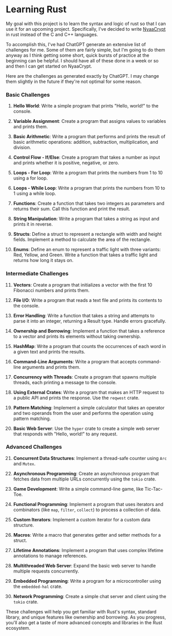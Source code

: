 # Learning Rust

My goal with this project is to learn the syntax and logic of rust so that I can use it for an upcoming project. Specifically, I've decided to write [NyaaCrypt](https://github.com/Crypto-Neko/nyaacrypt) in rust instead of the C and C++ languages.

To accomplish this, I've had ChatGPT generate an extensive list of challenges for me. Some of them are fairly simple, but I'm going to do them anyway as I think getting some short, quick bursts of practice at the beginning can be helpful.
I should have all of these done in a week or so and then I can get started on NyaaCrypt.

Here are the challenges as generated exactly by ChatGPT. I may change them slightly in the future if they're not optimal for some reason.

### Basic Challenges

1. **Hello World**:
   Write a simple program that prints "Hello, world!" to the console.

2. **Variable Assignment**:
   Create a program that assigns values to variables and prints them.

3. **Basic Arithmetic**:
   Write a program that performs and prints the result of basic arithmetic operations: addition, subtraction, multiplication, and division.

4. **Control Flow - If/Else**:
   Create a program that takes a number as input and prints whether it is positive, negative, or zero.

5. **Loops - For Loop**:
   Write a program that prints the numbers from 1 to 10 using a for loop.

6. **Loops - While Loop**:
   Write a program that prints the numbers from 10 to 1 using a while loop.

7. **Functions**:
   Create a function that takes two integers as parameters and returns their sum. Call this function and print the result.

8. **String Manipulation**:
   Write a program that takes a string as input and prints it in reverse.

9. **Structs**:
   Define a struct to represent a rectangle with width and height fields. Implement a method to calculate the area of the rectangle.

10. **Enums**:
   Define an enum to represent a traffic light with three variants: Red, Yellow, and Green. Write a function that takes a traffic light and returns how long it stays on.

### Intermediate Challenges

11. **Vectors**:
    Create a program that initializes a vector with the first 10 Fibonacci numbers and prints them.

12. **File I/O**:
    Write a program that reads a text file and prints its contents to the console.

13. **Error Handling**:
    Write a function that takes a string and attempts to parse it into an integer, returning a Result type. Handle errors gracefully.

14. **Ownership and Borrowing**:
    Implement a function that takes a reference to a vector and prints its elements without taking ownership.

15. **HashMap**:
    Write a program that counts the occurrences of each word in a given text and prints the results.

16. **Command-Line Arguments**:
    Write a program that accepts command-line arguments and prints them.

17. **Concurrency with Threads**:
    Create a program that spawns multiple threads, each printing a message to the console.

18. **Using External Crates**:
    Write a program that makes an HTTP request to a public API and prints the response. Use the `reqwest` crate.

19. **Pattern Matching**:
    Implement a simple calculator that takes an operator and two operands from the user and performs the operation using pattern matching.

20. **Basic Web Server**:
    Use the `hyper` crate to create a simple web server that responds with "Hello, world!" to any request.

### Advanced Challenges

21. **Concurrent Data Structures**:
    Implement a thread-safe counter using `Arc` and `Mutex`.

22. **Asynchronous Programming**:
    Create an asynchronous program that fetches data from multiple URLs concurrently using the `tokio` crate.

23. **Game Development**:
    Write a simple command-line game, like Tic-Tac-Toe.

24. **Functional Programming**:
    Implement a program that uses iterators and combinators (like `map`, `filter`, `collect`) to process a collection of data.

25. **Custom Iterators**:
    Implement a custom iterator for a custom data structure.

26. **Macros**:
    Write a macro that generates getter and setter methods for a struct.

27. **Lifetime Annotations**:
    Implement a program that uses complex lifetime annotations to manage references.

28. **Multithreaded Web Server**:
    Expand the basic web server to handle multiple requests concurrently.

29. **Embedded Programming**:
    Write a program for a microcontroller using the `embedded-hal` crate.

30. **Network Programming**:
    Create a simple chat server and client using the `tokio` crate.

These challenges will help you get familiar with Rust's syntax, standard library, and unique features like ownership and borrowing. As you progress, you'll also get a taste of more advanced concepts and libraries in the Rust ecosystem.
